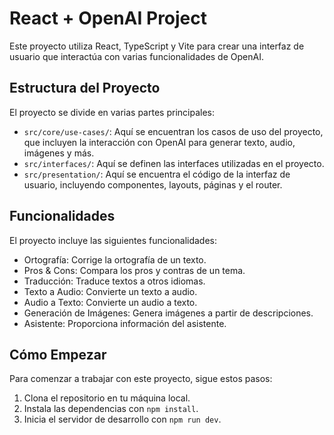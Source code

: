 # React + OpenAI Project

Este proyecto utiliza React, TypeScript y Vite para crear una interfaz de usuario que interactúa con varias funcionalidades de OpenAI.

## Estructura del Proyecto

El proyecto se divide en varias partes principales:

- `src/core/use-cases/`: Aquí se encuentran los casos de uso del proyecto, que incluyen la interacción con OpenAI para generar texto, audio, imágenes y más.
- `src/interfaces/`: Aquí se definen las interfaces utilizadas en el proyecto.
- `src/presentation/`: Aquí se encuentra el código de la interfaz de usuario, incluyendo componentes, layouts, páginas y el router.

## Funcionalidades

El proyecto incluye las siguientes funcionalidades:

- Ortografía: Corrige la ortografía de un texto.
- Pros & Cons: Compara los pros y contras de un tema.
- Traducción: Traduce textos a otros idiomas.
- Texto a Audio: Convierte un texto a audio.
- Audio a Texto: Convierte un audio a texto.
- Generación de Imágenes: Genera imágenes a partir de descripciones.
- Asistente: Proporciona información del asistente.

## Cómo Empezar

Para comenzar a trabajar con este proyecto, sigue estos pasos:

1. Clona el repositorio en tu máquina local.
2. Instala las dependencias con `npm install`.
3. Inicia el servidor de desarrollo con `npm run dev`.
